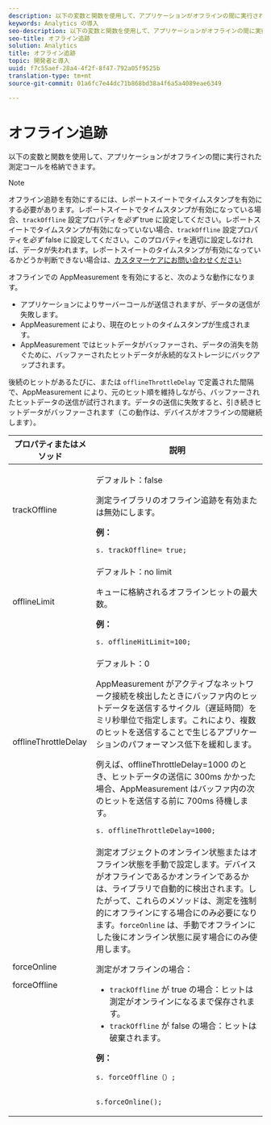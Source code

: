 ```yaml
---
description: 以下の変数と関数を使用して、アプリケーションがオフラインの間に実行された測定コールを格納できます。
keywords: Analytics の導入
seo-description: 以下の変数と関数を使用して、アプリケーションがオフラインの間に実行された測定コールを格納できます。
seo-title: オフライン追跡
solution: Analytics
title: オフライン追跡
topic: 開発者と導入
uuid: f7c55aef-28a4-4f2f-8f47-792a05f9525b
translation-type: tm+mt
source-git-commit: 01a6fc7e44dc71b868bd38a4f6a5a4089eae6349

---
```



# オフライン追跡

以下の変数と関数を使用して、アプリケーションがオフラインの間に実行された測定コールを格納できます。

>[!NOTE]
>
>オフライン追跡を有効にするには、レポートスイートでタイムスタンプを有効にする必要があります。レポートスイートでタイムスタンプが有効になっている場合、`trackOffline` 設定プロパティを&#x200B;*必ず* true に設定してください。レポートスイートでタイムスタンプが有効になっていない場合、`trackOffline` 設定プロパティを&#x200B;*必ず* false に設定してください。このプロパティを適切に設定しなければ、データが失われます。レポートスイートのタイムスタンプが有効になっているかどうか判断できない場合は、[カスタマーケアにお問い合わせください](https://helpx.adobe.com/contact/enterprise-support.ec.html#analytics)

オフラインでの AppMeasurement を有効にすると、次のような動作になります。

* アプリケーションによりサーバーコールが送信されますが、データの送信が失敗します。
* AppMeasurement により、現在のヒットのタイムスタンプが生成されます。
* AppMeasurement ではヒットデータがバッファーされ、データの消失を防ぐために、バッファーされたヒットデータが永続的なストレージにバックアップされます。

後続のヒットがあるたびに、または `offlineThrottleDelay` で定義された間隔で、AppMeasurement により、元のヒット順を維持しながら、バッファーされたヒットデータの送信が試行されます。データの送信に失敗すると、引き続きヒットデータがバッファーされます（この動作は、デバイスがオフラインの間継続します）。

<table id="table_E8FD8C89025C4E819FE2FEBC7A78984D"> 
 <thead> 
  <tr> 
   <th colname="col1" class="entry"> プロパティまたはメソッド </th> 
   <th colname="col2" class="entry"> 説明 </th> 
  </tr> 
 </thead>
 <tbody> 
  <tr> 
   <td colname="col1"> <p>trackOffline </p> </td> 
   <td colname="col2"> <p>デフォルト：false </p> <p>測定ライブラリのオフライン追跡を有効または無効にします。 </p> <p> <b>例：</b> </p> 
    <code class="syntax c">s. trackOffline= true; </code>
  </td> 
  </tr> 
  <tr> 
   <td colname="col1"> <p>offlineLimit </p> </td> 
   <td colname="col2"> <p>デフォルト：no limit </p> <p>キューに格納されるオフラインヒットの最大数。 </p> <p> <b>例：</b> </p> 
    <code class="syntax c">s. offlineHitLimit=100; </code>
  </td> 
  </tr> 
  <tr> 
   <td colname="col1"> <p>offlineThrottleDelay </p> </td> 
   <td colname="col2"> <p>デフォルト：0 </p> <p>AppMeasurement がアクティブなネットワーク接続を検出したときにバッファ内のヒットデータを送信するサイクル（遅延時間）をミリ秒単位で指定します。これにより、複数のヒットを送信することで生じるアプリケーションのパフォーマンス低下を緩和します。 </p> <p>例えば、offlineThrottleDelay=1000 のとき、ヒットデータの送信に 300ms かかった場合、AppMeasurement はバッファ内の次のヒットを送信する前に 700ms 待機します。 </p> 
    <code class="syntax c">s. offlineThrottleDelay=1000; </code>
  </td> 
  </tr> 
  <tr> 
   <td colname="col1"> <p>forceOnline </p> <p>forceOffline </p> </td> 
   <td colname="col2"> <p> 測定オブジェクトのオンライン状態またはオフライン状態を手動で設定します。デバイスがオフラインであるかオンラインであるかは、ライブラリで自動的に検出されます。したがって、これらのメソッドは、測定を強制的にオフラインにする場合にのみ必要になります。<code>forceOnline</code> は、手動でオフラインにした後にオンライン状態に戻す場合にのみ使用します。 </p> <p>測定がオフラインの場合： </p> 
    <ul id="ul_5A9CFD2968F64F938652C1D779EB7589"> 
     <li id="li_AF074C55DFED4DC8BD8CF3D25805040C"> <code>trackOffline</code> が true の場合：ヒットは測定がオンラインになるまで保存されます。 </li> 
     <li id="li_6A623377462548DB97C31654EADCFAF3"> <code>trackOffline</code> が false の場合：ヒットは破棄されます。 </li> 
    </ul> <p> <b>例：</b> </p> 
    <code class="syntax c">s. forceOffline（）;

s.forceOnline();
</code> </td>
</tr> 
 </tbody> 
</table>
